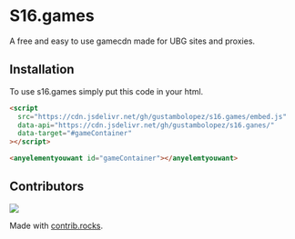 # S16.games

A free and easy to use gamecdn made for UBG sites and proxies.

## Installation

To use s16.games simply put this code in your html. 
```html
<script
  src="https://cdn.jsdelivr.net/gh/gustambolopez/s16.games/embed.js"
  data-api="https://cdn.jsdelivr.net/gh/gustambolopez/s16.ganes/"
  data-target="#gameContainer"
></script>

<anyelementyouwant id="gameContainer"></anyelemtyouwant>
```

## Contributors
<a href="https://github.com/gustambolopez/s16.games/graphs/contributors">
  <img src="https://contrib.rocks/image?repo=gustambolopez/s16.games" />
</a>

Made with [contrib.rocks](https://contrib.rocks).
